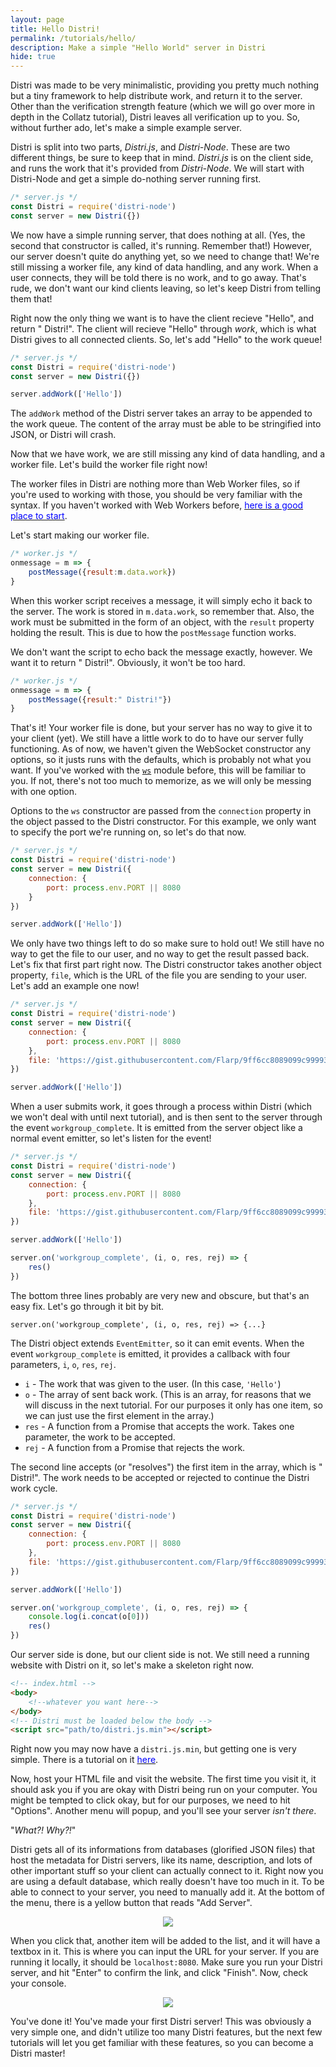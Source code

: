 ```yaml
---
layout: page
title: Hello Distri!
permalink: /tutorials/hello/
description: Make a simple "Hello World" server in Distri
hide: true
---
```


Distri was made to be very minimalistic, providing you pretty much nothing but a tiny framework to help distribute work, and return it to the server. Other than the verification strength feature (which we will go over more in depth in the Collatz tutorial), Distri leaves all verification up to you. So, without further ado, let's make a simple example server.

Distri is split into two parts, _Distri.js_, and _Distri-Node_. These are two different things, be sure to keep that in mind. _Distri.js_ is on the client side, and runs the work that it's provided from _Distri-Node_. We will start with Distri-Node and get a simple do-nothing server running first.

```javascript
/* server.js */
const Distri = require('distri-node')
const server = new Distri({})
```

We now have a simple running server, that does nothing at all. (Yes, the second that constructor is called, it's running. Remember that!) However, our server doesn't quite do anything yet, so we need to change that! We're still missing a worker file, any kind of data handling, and any work. When a user connects, they will be told there is no work, and to go away. That's rude, we don't want our kind clients leaving, so let's keep Distri from telling them that!

Right now the only thing we want is to have the client recieve "Hello", and return " Distri!". The client will recieve "Hello" through _work_, which is what Distri gives to all connected clients. So, let's add "Hello" to the work queue!

```javascript
/* server.js */
const Distri = require('distri-node')
const server = new Distri({})

server.addWork(['Hello'])
```

The `addWork` method of the Distri server takes an array to be appended to the work queue. The content of the array must be able to be stringified into JSON, or Distri will crash.

Now that we have work, we are still missing any kind of data handling, and a worker file. Let's build the worker file right now!

The worker files in Distri are nothing more than Web Worker files, so if you're used to working with those, you should be very familiar with the syntax. If you haven't worked with Web Workers before, [<span style="color: blue">here is a good place to start</span>](https://developer.mozilla.org/en-US/docs/Web/API/Web_Workers_API/Using_web_workers).

Let's start making our worker file.

```javascript
/* worker.js */
onmessage = m => {
    postMessage({result:m.data.work})
}
```

When this worker script receives a message, it will simply echo it back to the server. The work is stored in `m.data.work`, so remember that. Also, the work must be submitted in the form of an object, with the `result` property holding the result. This is due to how the `postMessage` function works.

We don't want the script to echo back the message exactly, however. We want it to return " Distri!". Obviously, it won't be too hard.

```javascript
/* worker.js */
onmessage = m => {
    postMessage({result:" Distri!"})
}
```

That's it! Your worker file is done, but your server has no way to give it to your client (yet). We still have a little work to do to have our server fully functioning. As of now, we haven't given the WebSocket constructor any options, so it justs runs with the defaults, which is probably not what you want. If you've worked with the <span style="color: blue">[`ws`](https://github.com/websockets/ws)</span> module before, this will be familiar to you. If not, there's not too much to memorize, as we will only be messing with one option.

Options to the `ws` constructor are passed from the `connection` property in the object passed to the Distri constructor. For this example, we only want to specify the port we're running on, so let's do that now.

```javascript
/* server.js */
const Distri = require('distri-node')
const server = new Distri({
    connection: {
        port: process.env.PORT || 8080
    }
})

server.addWork(['Hello'])
```

We only have two things left to do so make sure to hold out! We still have no way to get the file to our user, and no way to get the result passed back. Let's fix that first part right now. The Distri constructor takes another object property, `file`, which is the URL of the file you are sending to your user. Let's add an example one now!


```javascript
/* server.js */
const Distri = require('distri-node')
const server = new Distri({
    connection: {
        port: process.env.PORT || 8080
    },
    file: 'https://gist.githubusercontent.com/Flarp/9ff6cc8089099c99993102777b392121/raw/ecea94ed92ae80d65c6fd9afe1ba09d7d83dedc1/example-hello-distri.js'
})

server.addWork(['Hello'])
```

When a user submits work, it goes through a process within Distri (which we won't deal with until next tutorial), and is then sent to the server through the event `workgroup_complete`. It is emitted from the server object like a normal event emitter, so let's listen for the event!

```javascript
/* server.js */
const Distri = require('distri-node')
const server = new Distri({
    connection: {
        port: process.env.PORT || 8080
    },
    file: 'https://gist.githubusercontent.com/Flarp/9ff6cc8089099c99993102777b392121/raw/ecea94ed92ae80d65c6fd9afe1ba09d7d83dedc1/example-hello-distri.js'
})

server.addWork(['Hello'])

server.on('workgroup_complete', (i, o, res, rej) => {
    res()
})
```

The bottom three lines probably are very new and obscure, but that's an easy fix. Let's go through it bit by bit.

`server.on('workgroup_complete', (i, o, res, rej) => {...}`

The Distri object extends `EventEmitter`, so it can emit events. When the event `workgroup_complete` is emitted, it provides a callback with four parameters, `i`, `o`, `res`, `rej`. 

* `i` - The work that was given to the user. (In this case, `'Hello'`)
* `o` - The array of sent back work. (This is an array, for reasons that we will discuss in the next tutorial. For our purposes it only has one item, so we can just use the first element in the array.)
* `res` - A function from a Promise that accepts the work. Takes one parameter, the work to be accepted.
* `rej` - A function from a Promise that rejects the work.

The second line accepts (or "resolves") the first item in the array, which is " Distri!". The work needs to be accepted or rejected to continue the Distri work cycle.

```javascript
/* server.js */
const Distri = require('distri-node')
const server = new Distri({
    connection: {
        port: process.env.PORT || 8080
    },
    file: 'https://gist.githubusercontent.com/Flarp/9ff6cc8089099c99993102777b392121/raw/ecea94ed92ae80d65c6fd9afe1ba09d7d83dedc1/example-hello-distri.js'
})

server.addWork(['Hello'])

server.on('workgroup_complete', (i, o, res, rej) => {
    console.log(i.concat(o[0]))
    res()
})

```

Our server side is done, but our client side is not. We still need a running website with Distri on it, so let's make a skeleton right now.

```html
<!-- index.html -->
<body>
    <!--whatever you want here-->
</body>
<!-- Distri must be loaded below the body -->
<script src="path/to/distri.js.min"></script>

```

Right now you may now have a `distri.js.min`, but getting one is very simple. There is a tutorial on it [<span style="color: blue;">here</span>](/tutorials/webpack). 

Now, host your HTML file and visit the website. The first time you visit it, it should ask you if you are okay with Distri being run on your computer. You might be tempted to click okay, but for our purposes, we need to hit "Options". Another menu will popup, and you'll see your server _isn't there_.

"_What?! Why?!_"

Distri gets all of its informations from databases (glorified JSON files) that host the metadata for Distri servers, like its name, description, and lots of other important stuff so your client can actually connect to it. Right now you are using a default database, which really doesn't have too much in it. To be able to connect to your server, you need to manually add it. At the bottom of the menu, there is a yellow button that reads "Add Server". 

<center><img src="http://img.pixady.com/2017/03/458418_capture.png"></center>

When you click that, another item will be added to the list, and it will have a textbox in it. This is where you can input the URL for your server. If you are running it locally, it should be `localhost:8080`. Make sure you run your Distri server, and hit "Enter" to confirm the link, and click "Finish". Now, check your console.

<center><img src="http://img.pixady.com/2017/03/574497_hello.png"></center>

You've done it! You've made your first Distri server! This was obviously a very simple one, and didn't utilize too many Distri features, but the next few tutorials will let you get familiar with these features, so you can become a Distri master!



